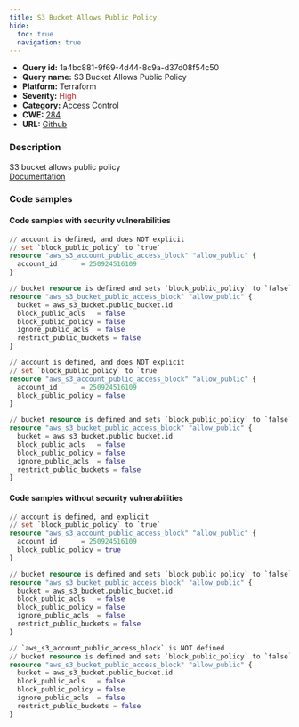 ```yaml
---
title: S3 Bucket Allows Public Policy
hide:
  toc: true
  navigation: true
---
```


<style>
  .highlight .hll {
    background-color: #ff171742;
  }
  .md-content {
    max-width: 1100px;
    margin: 0 auto;
  }
</style>

-   **Query id:** 1a4bc881-9f69-4d44-8c9a-d37d08f54c50
-   **Query name:** S3 Bucket Allows Public Policy
-   **Platform:** Terraform
-   **Severity:** <span style="color:#bb2124">High</span>
-   **Category:** Access Control
-   **CWE:** <a href="https://cwe.mitre.org/data/definitions/284.html" onclick="newWindowOpenerSafe(event, 'https://cwe.mitre.org/data/definitions/284.html')">284</a>
-   **URL:** [Github](https://github.com/Checkmarx/kics/tree/master/assets/queries/terraform/aws/s3_bucket_with_public_policy)

### Description
S3 bucket allows public policy<br>
[Documentation](https://registry.terraform.io/providers/hashicorp/aws/latest/docs/resources/s3_bucket_public_access_block)

### Code samples
#### Code samples with security vulnerabilities
```tf title="Positive test num. 1 - tf file" hl_lines="11"
// account is defined, and does NOT explicit
// set `block_public_policy` to `true`
resource "aws_s3_account_public_access_block" "allow_public" {
  account_id      = 250924516109
}

// bucket resource is defined and sets `block_public_policy` to `false`
resource "aws_s3_bucket_public_access_block" "allow_public" {
  bucket = aws_s3_bucket.public_bucket.id
  block_public_acls   = false
  block_public_policy = false
  ignore_public_acls  = false
  restrict_public_buckets = false
}

```
```tf title="Positive test num. 2 - tf file" hl_lines="5"
// account is defined, and does NOT explicit
// set `block_public_policy` to `true`
resource "aws_s3_account_public_access_block" "allow_public" {
  account_id      = 250924516109
  block_public_policy = false
}

// bucket resource is defined and sets `block_public_policy` to `false`
resource "aws_s3_bucket_public_access_block" "allow_public" {
  bucket = aws_s3_bucket.public_bucket.id
  block_public_acls   = false
  block_public_policy = false
  ignore_public_acls  = false
  restrict_public_buckets = false
}

```


#### Code samples without security vulnerabilities
```tf title="Negative test num. 1 - tf file"
// account is defined, and explicit
// set `block_public_policy` to `true`
resource "aws_s3_account_public_access_block" "allow_public" {
  account_id      = 250924516109
  block_public_policy = true
}

// bucket resource is defined and sets `block_public_policy` to `false`
resource "aws_s3_bucket_public_access_block" "allow_public" {
  bucket = aws_s3_bucket.public_bucket.id
  block_public_acls   = false
  block_public_policy = false
  ignore_public_acls  = false
  restrict_public_buckets = false
}

```
```tf title="Negative test num. 2 - tf file"
// `aws_s3_account_public_access_block` is NOT defined
// bucket resource is defined and sets `block_public_policy` to `false`
resource "aws_s3_bucket_public_access_block" "allow_public" {
  bucket = aws_s3_bucket.public_bucket.id
  block_public_acls   = false
  block_public_policy = false
  ignore_public_acls  = false
  restrict_public_buckets = false
}

```
